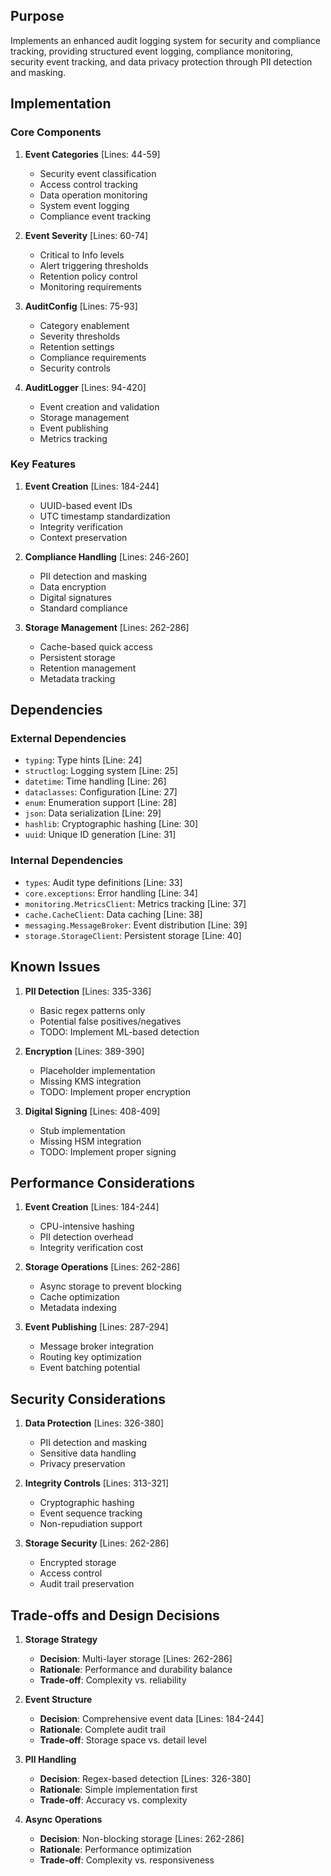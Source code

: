 ## Purpose

Implements an enhanced audit logging system for security and compliance tracking, providing structured event logging, compliance monitoring, security event tracking, and data privacy protection through PII detection and masking.

## Implementation

### Core Components

1. **Event Categories** [Lines: 44-59]

   - Security event classification
   - Access control tracking
   - Data operation monitoring
   - System event logging
   - Compliance event tracking

2. **Event Severity** [Lines: 60-74]

   - Critical to Info levels
   - Alert triggering thresholds
   - Retention policy control
   - Monitoring requirements

3. **AuditConfig** [Lines: 75-93]

   - Category enablement
   - Severity thresholds
   - Retention settings
   - Compliance requirements
   - Security controls

4. **AuditLogger** [Lines: 94-420]
   - Event creation and validation
   - Storage management
   - Event publishing
   - Metrics tracking

### Key Features

1. **Event Creation** [Lines: 184-244]

   - UUID-based event IDs
   - UTC timestamp standardization
   - Integrity verification
   - Context preservation

2. **Compliance Handling** [Lines: 246-260]

   - PII detection and masking
   - Data encryption
   - Digital signatures
   - Standard compliance

3. **Storage Management** [Lines: 262-286]
   - Cache-based quick access
   - Persistent storage
   - Retention management
   - Metadata tracking

## Dependencies

### External Dependencies

- `typing`: Type hints [Line: 24]
- `structlog`: Logging system [Line: 25]
- `datetime`: Time handling [Line: 26]
- `dataclasses`: Configuration [Line: 27]
- `enum`: Enumeration support [Line: 28]
- `json`: Data serialization [Line: 29]
- `hashlib`: Cryptographic hashing [Line: 30]
- `uuid`: Unique ID generation [Line: 31]

### Internal Dependencies

- `types`: Audit type definitions [Line: 33]
- `core.exceptions`: Error handling [Line: 34]
- `monitoring.MetricsClient`: Metrics tracking [Line: 37]
- `cache.CacheClient`: Data caching [Line: 38]
- `messaging.MessageBroker`: Event distribution [Line: 39]
- `storage.StorageClient`: Persistent storage [Line: 40]

## Known Issues

1. **PII Detection** [Lines: 335-336]

   - Basic regex patterns only
   - Potential false positives/negatives
   - TODO: Implement ML-based detection

2. **Encryption** [Lines: 389-390]

   - Placeholder implementation
   - Missing KMS integration
   - TODO: Implement proper encryption

3. **Digital Signing** [Lines: 408-409]
   - Stub implementation
   - Missing HSM integration
   - TODO: Implement proper signing

## Performance Considerations

1. **Event Creation** [Lines: 184-244]

   - CPU-intensive hashing
   - PII detection overhead
   - Integrity verification cost

2. **Storage Operations** [Lines: 262-286]

   - Async storage to prevent blocking
   - Cache optimization
   - Metadata indexing

3. **Event Publishing** [Lines: 287-294]
   - Message broker integration
   - Routing key optimization
   - Event batching potential

## Security Considerations

1. **Data Protection** [Lines: 326-380]

   - PII detection and masking
   - Sensitive data handling
   - Privacy preservation

2. **Integrity Controls** [Lines: 313-321]

   - Cryptographic hashing
   - Event sequence tracking
   - Non-repudiation support

3. **Storage Security** [Lines: 262-286]
   - Encrypted storage
   - Access control
   - Audit trail preservation

## Trade-offs and Design Decisions

1. **Storage Strategy**

   - **Decision**: Multi-layer storage [Lines: 262-286]
   - **Rationale**: Performance and durability balance
   - **Trade-off**: Complexity vs. reliability

2. **Event Structure**

   - **Decision**: Comprehensive event data [Lines: 184-244]
   - **Rationale**: Complete audit trail
   - **Trade-off**: Storage space vs. detail level

3. **PII Handling**

   - **Decision**: Regex-based detection [Lines: 326-380]
   - **Rationale**: Simple implementation first
   - **Trade-off**: Accuracy vs. complexity

4. **Async Operations**
   - **Decision**: Non-blocking storage [Lines: 262-286]
   - **Rationale**: Performance optimization
   - **Trade-off**: Complexity vs. responsiveness
